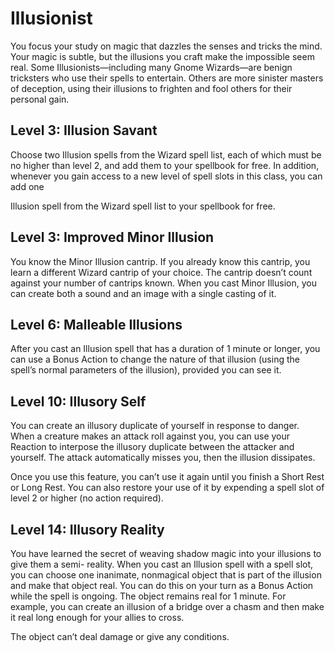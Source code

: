 # Illusionist

You focus your study on magic that dazzles the senses and tricks the mind. Your magic is subtle, but the illusions you craft make the impossible seem real. Some Illusionists—including many Gnome Wizards—are benign tricksters who use their spells to entertain. Others are more sinister masters of deception, using their illusions to frighten and fool others for their personal gain.

## Level 3: Illusion Savant

Choose two Illusion spells from the Wizard spell list, each of which must be no higher than level 2, and add them to your spellbook for free.
In addition, whenever you gain access to a new level of spell slots in this class, you can add one
 
Illusion spell from the Wizard spell list to your spellbook for free.

## Level 3: Improved Minor Illusion

You know the Minor Illusion cantrip. If you already know this cantrip, you learn a different Wizard cantrip of your choice. The cantrip doesn’t count against your number of cantrips known.
When you cast Minor Illusion, you can create both a sound and an image with a single casting of it.

## Level 6: Malleable Illusions

After you cast an Illusion spell that has a duration of 1 minute or longer, you can use a Bonus Action to change the nature of that illusion (using the spell’s normal parameters of the illusion), provided you can see it.

## Level 10: Illusory Self

You can create an illusory duplicate of yourself in response to danger. When a creature makes an attack roll against you, you can use your Reaction to interpose the illusory duplicate between the attacker and yourself. The attack automatically misses you, then the illusion dissipates.

Once you use this feature, you can’t use it again until you finish a Short Rest or Long Rest. You can also restore your use of it by expending a spell slot of level 2 or higher (no action required).

## Level 14: Illusory Reality

You have learned the secret of weaving shadow magic into your illusions to give them a semi- reality. When you cast an Illusion spell with a spell slot, you can choose one inanimate, nonmagical object that is part of the illusion and make that object real. You can do this on your turn as a Bonus Action while the spell is ongoing. The object remains real for 1 minute. For example, you can create an illusion of a bridge over a chasm and then make it real long enough for your allies to cross.

The object can’t deal damage or give any conditions.